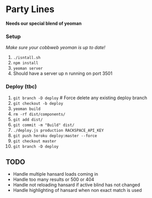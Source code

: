 # Party Lines

**Needs our special blend of yeoman**

### Setup

*Make sure your cobbweb yeoman is up to date!*

1. `./isntall.sh`
2. `npm install`
3. `yeoman server`
4. Should have a server up n running on port 3501

### Deploy (tbc)

1. `git branch -D deploy` # Force delete any existing deploy branch
2. `git checkout -b deploy`
3. `yeoman build`
4. `rm -rf dist/components/`
5. `git add dist/`
6. `git commit -m "Build" dist/`
7. `./deploy.js production RACKSPACE_API_KEY`
8. `git push heroku deploy:master --force`
9. `git checkout master`
10. `git branch -D deploy`


## TODO

* Handle multiple hansard loads coming in
* Handle too many results or 500 or 404
* Handle not reloading hansard if active blind has not changed
* Handle highlighting of hansard when non exact match is used

